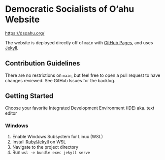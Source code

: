# Democratic Socialists of O‘ahu Website

https://dsoahu.org/

The website is deployed directly off of `main` with [GitHub Pages](https://docs.github.com/en/pages), and uses [Jekyll](https://jekyllrb.com/docs/).

## Contribution Guidelines

There are no restrictions on `main`, but feel free to open a pull request to have changes reviewed. See GitHub Issues for the backlog.

## Getting Started
Choose your favorite Integrated Development Environment (IDE) aka. text editor

### Windows
1. Enable Windows Subsystem for Linux (WSL)
2. Install [Ruby/Jekyll](https://jekyllrb.com/docs/installation/) on WSL
3. Navigate to the project directory
4. Run `wsl -e bundle exec jekyll serve`
